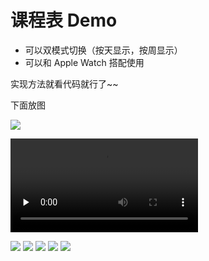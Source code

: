 # 课程表 Demo

* 可以双模式切换（按天显示，按周显示）
* 可以和 Apple Watch 搭配使用

实现方法就看代码就行了~~

下面放图

![](images/screen.gif)

<video style="display:block;max-width:100%;height:auto;border:0;" controls="controls" preload="none"> <br>
  <source src="images/screen.mp4">
</video>

![](images/timetable01.png)
![](images/timetable02.png)
![](images/timetable03.png)
![](images/timetable04.png)
![](images/timetable05.png)